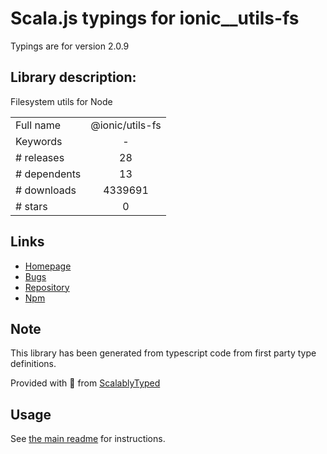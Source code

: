 
# Scala.js typings for ionic__utils-fs

Typings are for version 2.0.9

## Library description:
Filesystem utils for Node

|                    |                 |
| ------------------ | :-------------: |
| Full name          | @ionic/utils-fs |
| Keywords           | - |
| # releases         | 28 |
| # dependents       | 13 |
| # downloads        | 4339691 |
| # stars            | 0 |

## Links
- [Homepage](https://ionicframework.com/)
- [Bugs](https://github.com/ionic-team/ionic-cli/issues)
- [Repository](https://github.com/ionic-team/ionic-cli)
- [Npm](https://www.npmjs.com/package/%40ionic%2Futils-fs)
    


## Note
This library has been generated from typescript code from first party type definitions.

Provided with :purple_heart: from [ScalablyTyped](https://github.com/oyvindberg/ScalablyTyped)

## Usage
See [the main readme](../../readme.md) for instructions.


